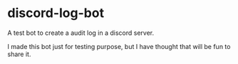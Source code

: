 # discord-log-bot
A test bot to create a audit log in a discord server.

I made this bot just for testing purpose, but I have thought that will be fun to share it.
